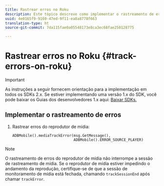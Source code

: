 ```yaml
---
title: Rastrear erros no Roku
description: Este tópico descreve como implementar o rastreamento de erros usando o SDK do Media no Roku.
uuid: 4e0165f9-9169-47ed-9f11-ea8a8778f663
translation-type: ht
source-git-commit: 7da115fae0a05548173e8ca3ec68fae250128775

---
```



# Rastrear erros no Roku {#track-errors-on-roku}

>[!IMPORTANT]
>
>As instruções a seguir fornecem orientação para a implementação em todos os SDKs 2.x. Se estiver implementando uma versão 1.x do SDK, você pode baixar os Guias dos desenvolvedores 1.x aqui: [Baixar SDKs.](/help/sdk-implement/download-sdks.md)

## Implementar o rastreamento de erros

1. Rastrear erros do reprodutor de mídia:

   ```
   ADBMobile().mediaTrackError(msg.GetMessage(), 
                               ADBMobile().ERROR_SOURCE_PLAYER)
   ```

>[!NOTE]
>
>O rastreamento de erros do reprodutor de mídia não interrompe a sessão de rastreamento de mídia. Se o reprodutor de mídia estiver impedindo o andamento da reprodução, certifique-se de que a sessão de monitoramento de mídia está fechada, chamando `trackSessionEnd` após chamar `trackError`.

